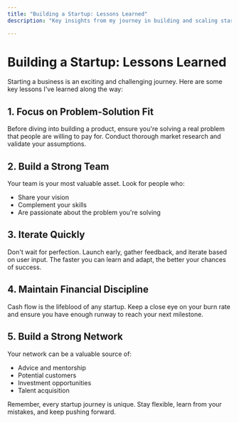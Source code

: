 ```yaml
---
title: "Building a Startup: Lessons Learned"
description: "Key insights from my journey in building and scaling startups"

---
```


# Building a Startup: Lessons Learned

Starting a business is an exciting and challenging journey. Here are some key lessons I've learned along the way:

## 1. Focus on Problem-Solution Fit

Before diving into building a product, ensure you're solving a real problem that people are willing to pay for. Conduct thorough market research and validate your assumptions.

## 2. Build a Strong Team

Your team is your most valuable asset. Look for people who:
- Share your vision
- Complement your skills
- Are passionate about the problem you're solving

## 3. Iterate Quickly

Don't wait for perfection. Launch early, gather feedback, and iterate based on user input. The faster you can learn and adapt, the better your chances of success.

## 4. Maintain Financial Discipline

Cash flow is the lifeblood of any startup. Keep a close eye on your burn rate and ensure you have enough runway to reach your next milestone.

## 5. Build a Strong Network

Your network can be a valuable source of:
- Advice and mentorship
- Potential customers
- Investment opportunities
- Talent acquisition

Remember, every startup journey is unique. Stay flexible, learn from your mistakes, and keep pushing forward. 
